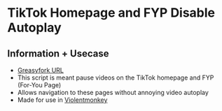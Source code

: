 # TikTok Homepage and FYP Disable Autoplay

## Information + Usecase
- [Greasyfork URL](https://greasyfork.org/en/scripts/495518-tiktok-homepage-and-fyp-disable-autoplay)
- This script is meant pause videos on the TikTok homepage and FYP (For-You Page)
- Allows navigation to these pages without annoying video autoplay
- Made for use in [Violentmonkey](https://violentmonkey.github.io/)